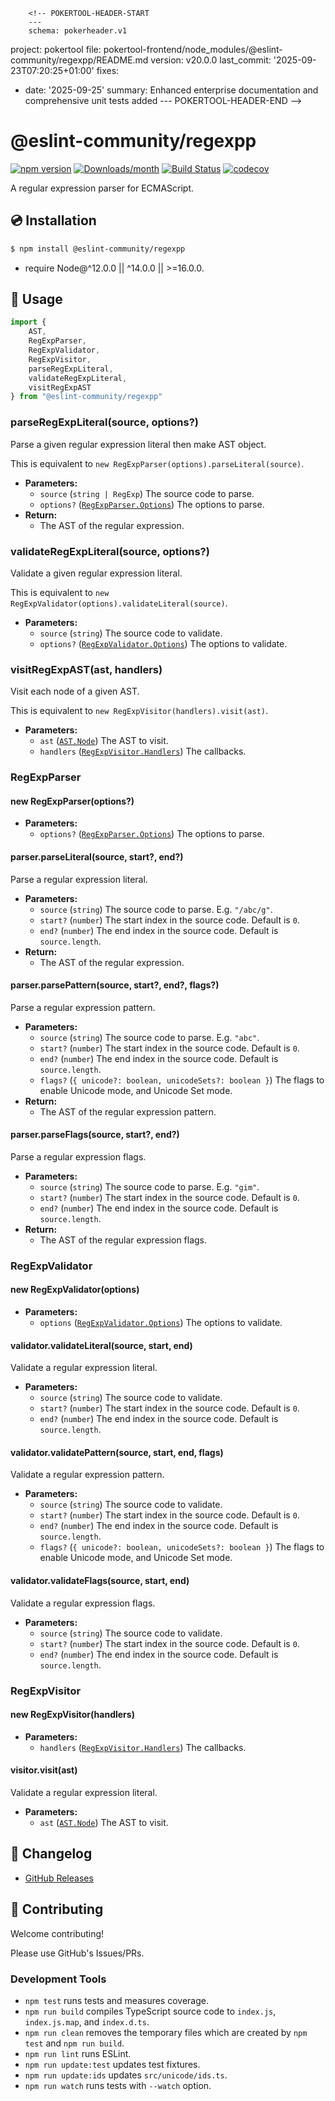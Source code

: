         <!-- POKERTOOL-HEADER-START
        ---
        schema: pokerheader.v1
project: pokertool
file: pokertool-frontend/node_modules/@eslint-community/regexpp/README.md
version: v20.0.0
last_commit: '2025-09-23T07:20:25+01:00'
fixes:
- date: '2025-09-25'
  summary: Enhanced enterprise documentation and comprehensive unit tests added
        ---
        POKERTOOL-HEADER-END -->
# @eslint-community/regexpp

[![npm version](https://img.shields.io/npm/v/@eslint-community/regexpp.svg)](https://www.npmjs.com/package/@eslint-community/regexpp)
[![Downloads/month](https://img.shields.io/npm/dm/@eslint-community/regexpp.svg)](http://www.npmtrends.com/@eslint-community/regexpp)
[![Build Status](https://github.com/eslint-community/regexpp/workflows/CI/badge.svg)](https://github.com/eslint-community/regexpp/actions)
[![codecov](https://codecov.io/gh/eslint-community/regexpp/branch/main/graph/badge.svg)](https://codecov.io/gh/eslint-community/regexpp)

A regular expression parser for ECMAScript.

## 💿 Installation

```bash
$ npm install @eslint-community/regexpp
```

- require Node@^12.0.0 || ^14.0.0 || >=16.0.0.

## 📖 Usage

```ts
import {
    AST,
    RegExpParser,
    RegExpValidator,
    RegExpVisitor,
    parseRegExpLiteral,
    validateRegExpLiteral,
    visitRegExpAST
} from "@eslint-community/regexpp"
```

### parseRegExpLiteral(source, options?)

Parse a given regular expression literal then make AST object.

This is equivalent to `new RegExpParser(options).parseLiteral(source)`.

- **Parameters:**
    - `source` (`string | RegExp`) The source code to parse.
    - `options?` ([`RegExpParser.Options`]) The options to parse.
- **Return:**
    - The AST of the regular expression.

### validateRegExpLiteral(source, options?)

Validate a given regular expression literal.

This is equivalent to `new RegExpValidator(options).validateLiteral(source)`.

- **Parameters:**
    - `source` (`string`) The source code to validate.
    - `options?` ([`RegExpValidator.Options`]) The options to validate.

### visitRegExpAST(ast, handlers)

Visit each node of a given AST.

This is equivalent to `new RegExpVisitor(handlers).visit(ast)`.

- **Parameters:**
    - `ast` ([`AST.Node`]) The AST to visit.
    - `handlers` ([`RegExpVisitor.Handlers`]) The callbacks.

### RegExpParser

#### new RegExpParser(options?)

- **Parameters:**
    - `options?` ([`RegExpParser.Options`]) The options to parse.

#### parser.parseLiteral(source, start?, end?)

Parse a regular expression literal.

- **Parameters:**
    - `source` (`string`) The source code to parse. E.g. `"/abc/g"`.
    - `start?` (`number`) The start index in the source code. Default is `0`.
    - `end?` (`number`) The end index in the source code. Default is `source.length`.
- **Return:**
    - The AST of the regular expression.

#### parser.parsePattern(source, start?, end?, flags?)

Parse a regular expression pattern.

- **Parameters:**
    - `source` (`string`) The source code to parse. E.g. `"abc"`.
    - `start?` (`number`) The start index in the source code. Default is `0`.
    - `end?` (`number`) The end index in the source code. Default is `source.length`.
    - `flags?` (`{ unicode?: boolean, unicodeSets?: boolean }`) The flags to enable Unicode mode, and Unicode Set mode.
- **Return:**
    - The AST of the regular expression pattern.

#### parser.parseFlags(source, start?, end?)

Parse a regular expression flags.

- **Parameters:**
    - `source` (`string`) The source code to parse. E.g. `"gim"`.
    - `start?` (`number`) The start index in the source code. Default is `0`.
    - `end?` (`number`) The end index in the source code. Default is `source.length`.
- **Return:**
    - The AST of the regular expression flags.

### RegExpValidator

#### new RegExpValidator(options)

- **Parameters:**
    - `options` ([`RegExpValidator.Options`]) The options to validate.

#### validator.validateLiteral(source, start, end)

Validate a regular expression literal.

- **Parameters:**
    - `source` (`string`) The source code to validate.
    - `start?` (`number`) The start index in the source code. Default is `0`.
    - `end?` (`number`) The end index in the source code. Default is `source.length`.

#### validator.validatePattern(source, start, end, flags)

Validate a regular expression pattern.

- **Parameters:**
    - `source` (`string`) The source code to validate.
    - `start?` (`number`) The start index in the source code. Default is `0`.
    - `end?` (`number`) The end index in the source code. Default is `source.length`.
    - `flags?` (`{ unicode?: boolean, unicodeSets?: boolean }`) The flags to enable Unicode mode, and Unicode Set mode.

#### validator.validateFlags(source, start, end)

Validate a regular expression flags.

- **Parameters:**
    - `source` (`string`) The source code to validate.
    - `start?` (`number`) The start index in the source code. Default is `0`.
    - `end?` (`number`) The end index in the source code. Default is `source.length`.

### RegExpVisitor

#### new RegExpVisitor(handlers)

- **Parameters:**
    - `handlers` ([`RegExpVisitor.Handlers`]) The callbacks.

#### visitor.visit(ast)

Validate a regular expression literal.

- **Parameters:**
    - `ast` ([`AST.Node`]) The AST to visit.

## 📰 Changelog

- [GitHub Releases](https://github.com/eslint-community/regexpp/releases)

## 🍻 Contributing

Welcome contributing!

Please use GitHub's Issues/PRs.

### Development Tools

- `npm test` runs tests and measures coverage.
- `npm run build` compiles TypeScript source code to `index.js`, `index.js.map`, and `index.d.ts`.
- `npm run clean` removes the temporary files which are created by `npm test` and `npm run build`.
- `npm run lint` runs ESLint.
- `npm run update:test` updates test fixtures.
- `npm run update:ids` updates `src/unicode/ids.ts`.
- `npm run watch` runs tests with `--watch` option.

[`AST.Node`]: src/ast.ts#L4
[`RegExpParser.Options`]: src/parser.ts#L743
[`RegExpValidator.Options`]: src/validator.ts#L220
[`RegExpVisitor.Handlers`]: src/visitor.ts#L291
